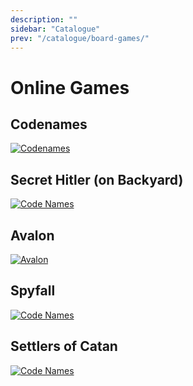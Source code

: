 ```yaml
---
description: ""
sidebar: "Catalogue"
prev: "/catalogue/board-games/"
---
```


# Online Games

## Codenames

<a href="https://www.horsepaste.com/"><img src="https://cf.geekdo-images.com/F_KDEu0GjdClml8N7c8Imw__imagepage/img/rc_Do8f5v41nWEGcwHE1eKAkIfI=/fit-in/900x600/filters:no_upscale():strip_icc()/pic2582929.jpg" alt="Codenames"></a>

## Secret Hitler (on Backyard)

<a href="https://backyard.co/"><img src="https://cf.geekdo-images.com/rAQ3hIXoH6xDcj41v9iqCg__itemrep/img/EQ1jwjZYnucHSizVlzHE8DiyEQI=/fit-in/246x300/filters:strip_icc()/pic5164305.jpg" alt="Code Names"></a>

## Avalon

<a href="https://avalon.fun/"><img src="https://cf.geekdo-images.com/LPa6rsGcv8S0-OeNjCOAEQ__imagepage/img/3xVP5JSdSfFbo2c1nnZS5xxGhfI=/fit-in/900x600/filters:no_upscale():strip_icc()/pic1398895.jpg" alt="Avalon"></a>

## Spyfall

<a href="https://www.spyfall.app/"><img src="https://cf.geekdo-images.com/Ehx72XRdSeQHISVXcZVnHg__itemrep/img/00p3aUl2ug4XZtXMhB2VqrUmNTg=/fit-in/246x300/filters:strip_icc()/pic2453926.jpg" alt="Code Names"></a>

## Settlers of Catan

<a href="https://colonist.io/"><img src="https://cf.geekdo-images.com/W3Bsga_uLP9kO91gZ7H8yw__imagepage/img/M_3Vg1j2HlNgkv7PL2xl2BJE2bw=/fit-in/900x600/filters:no_upscale():strip_icc()/pic2419375.jpg
" alt="Code Names"></a>

